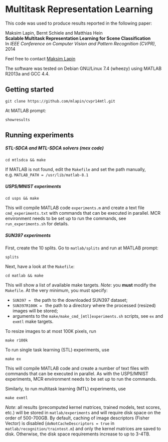 Multitask Representation Learning
=========

This code was used to produce results reported in the following paper:

Maksim Lapin, Bernt Schiele and Matthias Hein  
**Scalable Multitask Representation Learning for Scene Classification**  
In _IEEE Conference on Computer Vision and Pattern Recognition (CVPR)_, 2014

Feel free to contact [Maksim Lapin](http://www.mpi-inf.mpg.de/~mlapin/)

The software was tested on Debian GNU/Linux 7.4 (wheezy)
using MATLAB R2013a and GCC 4.4.


Getting started
---

```
git clone https://github.com/mlapin/cvpr14mtl.git
```

At MATLAB prompt:
```
showresults
```


Running experiments
---

##### STL-SDCA and MTL-SDCA solvers (mex code)
```
cd mtlsdca && make
```
If MATLAB is not found, edit the `Makefile` and set the path manually,  
e.g. `MATLAB_PATH = /usr/lib/matlab-8.1`

##### USPS/MNIST experiments
```
cd usps && make
```
This will compile MATLAB code `experiments.m`
and create a text file `cmd_experiments.txt`
with commands that can be executed in parallel.
MCR environment needs to be set up to run the commands,
see `run_experiments.sh` for details.

##### SUN397 experiments
First, create the 10 splits.
Go to `matlab/splits` and run at MATLAB prompt:
```
splits
```

Next, have a look at the `Makefile`:
```
cd matlab && make
```
This will show a list of available make targets.
*Note*: you **must** modify the `Makefile`.
At the very minimum, you must specify:
  - `SUN397 = ` the path to the downloaded SUN397 dataset;
  - `SUN397R100K = ` the path to a directory where the processed (resized)
  images will be stored;
  - arguments to the `make/make_cmd_[mtl]experiments.sh` scripts,
  see `ex` and `exmtl` make targets.

To resize images to at most 100K pixels, run
```
make r100k
```

To run single task learning (STL) experiments, use
```
make ex
```
This will compile MATLAB code and create a number of text files with commands
that can be executed in parallel. As with the USPS/MNIST experiments,
MCR environment needs to be set up to run the commands.

Similarly, to run multitask learning (MTL) experiments, use
```
make exmtl
```

*Note*: all results (precomputed kernel matrices, trained models,
test scores, etc.) will be stored in `matlab/experiments`
and will require disk space on the order of 500-700GB.
By default, caching of image descriptors (Fisher Vector) is disabled
(`doNotCacheDescriptors = true` in `matlab/recognition/traintest.m`)
and only the kernel matrices are saved to disk.
Otherwise, the disk space requirements increase to up to 3-4TB.
